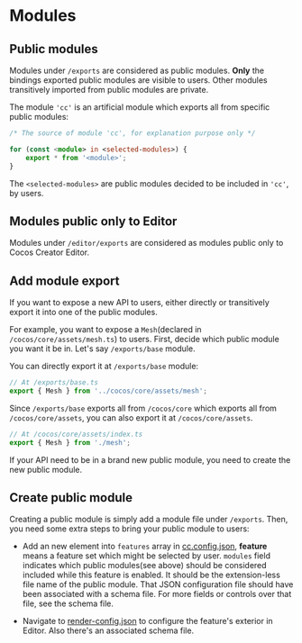 
# Modules

## Public modules

Modules under `/exports` are considered as public modules.
**Only** the bindings exported public modules are visible to users.
Other modules transitively imported from public modules are private.

The module `'cc'` is an artificial module which exports all from specific public modules:

```ts
/* The source of module 'cc', for explanation purpose only */

for (const <module> in <selected-modules>) {
    export * from '<module>';
}
```

The `<selected-modules>` are public modules decided to be included in `'cc'`, by users.

## Modules public only to Editor

Modules under `/editor/exports` are considered as modules public only to Cocos Creator Editor.

## Add module export

If you want to expose a new API to users,
either directly or transitively export it into one of the public modules.

For example, you want to expose a `Mesh`(declared in `/cocos/core/assets/mesh.ts`) to users.
First, decide which public module you want it be in. Let's say `/exports/base` module.

You can directly export it at `/exports/base` module:

```ts
// At /exports/base.ts
export { Mesh } from '../cocos/core/assets/mesh';
```

Since `/exports/base` exports all from `/cocos/core` which exports all from `/cocos/core/assets`,
you can also export it at `/cocos/core/assets`.

```ts
// At /cocos/core/assets/index.ts
export { Mesh } from './mesh';
```

If your API need to be in a brand new public module, you need to create the new public module.

## Create public module

Creating a public module is simply add a module file under `/exports`.
Then, you need some extra steps to bring your public module to users:

- Add an new element into `features` array in [cc.config.json](../../cc.config.json), **feature** means a feature set which might be selected by user. `modules` field  indicates which public modules(see above) should be considered included while this feature is enabled. It should be the extension-less file name of the public module. That JSON configuration file should have been associated with a schema file. For more fields or controls over that file, see the schema file.

- Navigate to [render-config.json](../../editor/engine-features/render-config.json) to configure the feature's exterior in Editor. Also there's an associated schema file.
